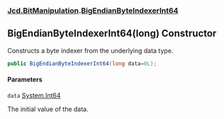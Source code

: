 ### [Jcd.BitManipulation](Jcd.BitManipulation.md 'Jcd.BitManipulation').[BigEndianByteIndexerInt64](Jcd.BitManipulation.BigEndianByteIndexerInt64.md 'Jcd.BitManipulation.BigEndianByteIndexerInt64')

## BigEndianByteIndexerInt64(long) Constructor

Constructs a byte indexer from the underlying data type.

```csharp
public BigEndianByteIndexerInt64(long data=0L);
```

#### Parameters

<a name='Jcd.BitManipulation.BigEndianByteIndexerInt64.BigEndianByteIndexerInt64(long).data'></a>

`data` [System.Int64](https://docs.microsoft.com/en-us/dotnet/api/System.Int64 'System.Int64')

The initial value of the data.